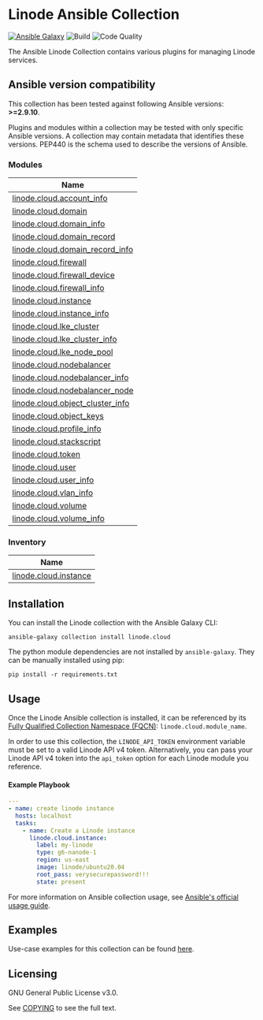 # Linode Ansible Collection
[![Ansible Galaxy](https://img.shields.io/badge/galaxy-linode.cloud-660198.svg?style=flat)](https://galaxy.ansible.com/linode/cloud/) 
![Build](https://img.shields.io/github/workflow/status/linode/ansible_linode/Run%20Integration%20Tests/main?label=tests)
![Code Quality](https://img.shields.io/lgtm/grade/python/github/linode/ansible_linode?label=code%20quality)

The Ansible Linode Collection contains various plugins for managing Linode services.

<!--start requires_ansible-->
## Ansible version compatibility

This collection has been tested against following Ansible versions: **>=2.9.10**.

Plugins and modules within a collection may be tested with only specific Ansible versions.
A collection may contain metadata that identifies these versions.
PEP440 is the schema used to describe the versions of Ansible.
<!--end requires_ansible-->

<!--start collection content-->
### Modules
Name |
--- |
[linode.cloud.account_info](./docs/modules/account_info.md)|
[linode.cloud.domain](./docs/modules/domain.md)|
[linode.cloud.domain_info](./docs/modules/domain_info.md)|
[linode.cloud.domain_record](./docs/modules/domain_record.md)|
[linode.cloud.domain_record_info](./docs/modules/domain_record_info.md)|
[linode.cloud.firewall](./docs/modules/firewall.md)|
[linode.cloud.firewall_device](./docs/modules/firewall_device.md)|
[linode.cloud.firewall_info](./docs/modules/firewall_info.md)|
[linode.cloud.instance](./docs/modules/instance.md)|
[linode.cloud.instance_info](./docs/modules/instance_info.md)|
[linode.cloud.lke_cluster](./docs/modules/lke_cluster.md)|
[linode.cloud.lke_cluster_info](./docs/modules/lke_cluster_info.md)|
[linode.cloud.lke_node_pool](./docs/modules/lke_node_pool.md)|
[linode.cloud.nodebalancer](./docs/modules/nodebalancer.md)|
[linode.cloud.nodebalancer_info](./docs/modules/nodebalancer_info.md)|
[linode.cloud.nodebalancer_node](./docs/modules/nodebalancer_node.md)|
[linode.cloud.object_cluster_info](./docs/modules/object_cluster_info.md)|
[linode.cloud.object_keys](./docs/modules/object_keys.md)|
[linode.cloud.profile_info](./docs/modules/profile_info.md)|
[linode.cloud.stackscript](./docs/modules/stackscript.md)|
[linode.cloud.token](./docs/modules/token.md)|
[linode.cloud.user](./docs/modules/user.md)|
[linode.cloud.user_info](./docs/modules/user_info.md)|
[linode.cloud.vlan_info](./docs/modules/vlan_info.md)|
[linode.cloud.volume](./docs/modules/volume.md)|
[linode.cloud.volume_info](./docs/modules/volume_info.md)|


### Inventory
Name |
--- |
[linode.cloud.instance](./docs/inventory/instance.md)|


<!--end collection content-->

## Installation

You can install the Linode collection with the Ansible Galaxy CLI:

```shell
ansible-galaxy collection install linode.cloud
```

The python module dependencies are not installed by `ansible-galaxy`.  They can
be manually installed using pip:

```shell
pip install -r requirements.txt
```

## Usage
Once the Linode Ansible collection is installed, it can be referenced by its [Fully Qualified Collection Namespace (FQCN)](https://github.com/ansible-collections/overview#terminology): `linode.cloud.module_name`.

In order to use this collection, the `LINODE_API_TOKEN` environment variable must be set to a valid Linode API v4 token. 
Alternatively, you can pass your Linode API v4 token into the `api_token` option for each Linode module you reference.

#### Example Playbook
```yaml
---
- name: create linode instance
  hosts: localhost
  tasks:
    - name: Create a Linode instance    
      linode.cloud.instance:
        label: my-linode
        type: g6-nanode-1
        region: us-east
        image: linode/ubuntu20.04
        root_pass: verysecurepassword!!!
        state: present
```

For more information on Ansible collection usage, see [Ansible's official usage guide](https://docs.ansible.com/ansible/latest/user_guide/collections_using.html).

## Examples

Use-case examples for this collection can be found [here](./examples/README.md).

## Licensing

GNU General Public License v3.0.

See [COPYING](COPYING) to see the full text.